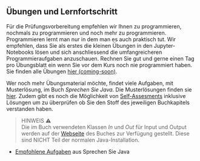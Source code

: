 ## Übungen und Lernfortschritt

Für die Prüfungsvorbereitung empfehlen wir Ihnen zu programmieren, nochmals zu programmieren und noch mehr zu programmieren. Programmieren lernt man nur in dem man es auch praktisch tut. Wir empfehlen, dass Sie als erstes die kleinen Übungen in den Jupyter-Notebooks lösen und sich anschliessend die umfangreicheren Programmieraufgaben anzuschauen. Rechnen Sie gut und gerne einen Tag pro Übungsblatt ein wenn Sie vor dem Kurs noch nie programmiert haben. Sie finden alle Übungen [hier (coming-soon)](./uebungen/index.md).

Wer noch mehr Übungsmaterial möchte, findet viele Aufgaben, mit Musterlösung, im Buch *Sprechen Sie Java*. Die Musterlösungen finden sie [hier](https://ssw.jku.at/Misc/JavaBuch/Muster/). Zudem gibt es noch die Möglichkeit von [Self-Assesments](https://ssw.jku.at/Teaching/Lectures/SW1/SelfAssessments/) inklusive Lösungen um zu überprüfen ob Sie den Stoff des jeweiligen Buchkapitels verstanden haben.

> HINWEIS :warning:<br>
> Die im Buch verwendeten Klassen *In* und *Out* für Input und Output werden auf der [Webseite](https://ssw.jku.at/Misc/JavaBuch/) des Buches zur Verfügung gestellt. Diese sind NICHT Teil der normalen Java-Installation.

* [Empfohlene Aufgaben](recommended-exercises) aus Sprechen Sie Java